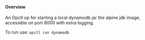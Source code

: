 #### Overview
An Opctl op for starting a local dynamodb jar the alpine jdk image, accessible
on port 8000 with extra logging.

To run use: `opctl run dynamodb`
